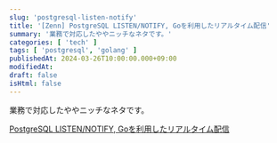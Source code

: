 ```yaml
---
slug: 'postgresql-listen-notify'
title: '[Zenn] PostgreSQL LISTEN/NOTIFY, Goを利用したリアルタイム配信'
summary: '業務で対応したややニッチなネタです。'
categories: [ 'tech' ]
tags: [ 'postgresql', 'golang' ]
publishedAt: 2024-03-26T10:00:00.000+09:00
modifiedAt:
draft: false
isHtml: false
---
```


業務で対応したややニッチなネタです。

[PostgreSQL LISTEN/NOTIFY, Goを利用したリアルタイム配信](https://zenn.dev/micin/articles/postgresql-listen-notify)

